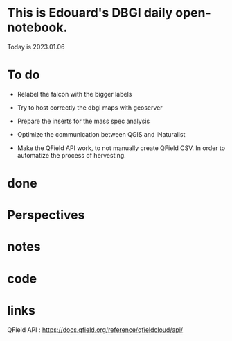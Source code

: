 
# This is Edouard's DBGI daily open-notebook.

Today is 2023.01.06

# To do

- Relabel the falcon with the bigger labels

- Try to host correctly the dbgi maps with geoserver

- Prepare the inserts for the mass spec analysis

- Optimize the communication between QGIS and iNaturalist

- Make the QField API work, to not manually create QField CSV. In order to automatize the process of hervesting.

# done

# Perspectives

# notes

# code

# links
QField API : https://docs.qfield.org/reference/qfieldcloud/api/

